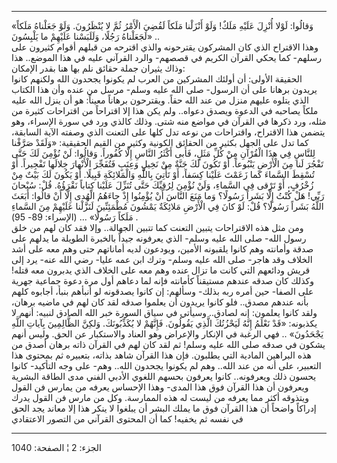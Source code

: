 ------------------------------------------------------------------------

«وَقالُوا: لَوْلا أُنْزِلَ عَلَيْهِ مَلَكٌ! وَلَوْ أَنْزَلْنا مَلَكاً لَقُضِيَ الْأَمْرُ ثُمَّ لا يُنْظَرُونَ.
وَلَوْ جَعَلْناهُ مَلَكاً لَجَعَلْناهُ رَجُلًا، وَلَلَبَسْنا عَلَيْهِمْ ما يَلْبِسُونَ» ..  
وهذا الاقتراح الذي كان المشركون يقترحونه والذي اقترحه من قبلهم أقوام
كثيرون على رسلهم- كما يحكي القرآن الكريم في قصصهم- والرد القرآني عليه في
هذا الموضع.. هذا وذاك يثيران جملة حقائق نلم بها هنا بقدر الإمكان:  
الحقيقة الأولى: أن أولئك المشركين من العرب لم يكونوا يجحدون الله ولكنهم
كانوا يريدون برهانا على أن الرسول- صلى الله عليه وسلم- مرسل من عنده وأن
هذا الكتاب الذي يتلوه عليهم منزل من عند الله حقاً. ويقترحون برهاناً معيناً:
هو أن ينزل الله عليه ملكاً يصاحبه في الدعوة ويصدق دعواه.. ولم يكن هذا إلا
اقتراحاً من اقتراحات كثيرة من مثله، ورد ذكرها في القرآن في مواضع منه شتى.
وذلك كالذي ورد في سورة الإسراء، وهو يتضمن هذا الاقتراح، واقتراحات من
نوعه تدل كلها على التعنت الذي وصفته الآية السابقة، كما تدل على الجهل
بكثير من الحقائق الكونية وكثير من القيم الحقيقية: «وَلَقَدْ صَرَّفْنا لِلنَّاسِ فِي
هذَا الْقُرْآنِ مِنْ كُلِّ مَثَلٍ، فَأَبى أَكْثَرُ النَّاسِ إِلَّا كُفُوراً. وَقالُوا: لَنْ نُؤْمِنَ لَكَ حَتَّى
تَفْجُرَ لَنا مِنَ الْأَرْضِ يَنْبُوعاً. أَوْ تَكُونَ لَكَ جَنَّةٌ مِنْ نَخِيلٍ وَعِنَبٍ فَتُفَجِّرَ الْأَنْهارَ
خِلالَها تَفْجِيراً. أَوْ تُسْقِطَ السَّماءَ كَما زَعَمْتَ عَلَيْنا كِسَفاً، أَوْ تَأْتِيَ بِاللَّهِ
وَالْمَلائِكَةِ قَبِيلًا. أَوْ يَكُونَ لَكَ بَيْتٌ مِنْ زُخْرُفٍ، أَوْ تَرْقى فِي السَّماءِ، وَلَنْ نُؤْمِنَ
لِرُقِيِّكَ حَتَّى تُنَزِّلَ عَلَيْنا كِتاباً نَقْرَؤُهُ. قُلْ: سُبْحانَ رَبِّي! هَلْ كُنْتُ إِلَّا بَشَراً رَسُولًا؟
وَما مَنَعَ النَّاسَ أَنْ يُؤْمِنُوا إِذْ جاءَهُمُ الْهُدى إِلَّا أَنْ قالُوا: أَبَعَثَ اللَّهُ بَشَراً
رَسُولًا؟ قُلْ: لَوْ كانَ فِي الْأَرْضِ مَلائِكَةٌ يَمْشُونَ مُطْمَئِنِّينَ لَنَزَّلْنا عَلَيْهِمْ مِنَ السَّماءِ
مَلَكاً رَسُولًا» ... (الإسراء: 89- 95) .  
ومن مثل هذه الاقتراحات يتبين التعنت كما تتبين الجهالة.. وإلا فقد كان لهم
من خلق رسول الله- صلى الله عليه وسلم- الذي يعرفونه جيداً بالخبرة الطويلة
ما يدلهم على صدقة وأمانته وهم كانوا يلقبونه الأمين، ويودعون لديه
أماناتهم حتى وهم معه على أشد الخلاف وقد هاجر- صلى الله عليه وسلم- وترك
ابن عمه عليا- رضي الله عنه- يرد إلى قريش ودائعهم التي كانت ما تزال عنده
وهم معه على الخلاف الذي يدبرون معه قتله! وكذلك كان صدقه عندهم مستيقناً
كأمانته فإنه لما دعاهم أول مرة دعوة جماعية جهرية على الصفا- حين أمره ربه
بذلك- وسألهم: إن كانوا يصدقونه لو أنبأهم بنبأ، أجابوه كلهم بأنه عندهم
مصدق.. فلو كانوا يريدون أن يعلموا صدقه لقد كان لهم في ماضيه برهان، ولقد
كانوا يعلمون: إنه لصادق.. وسيأتي في سياق السورة خبر الله الصادق لنبيه:
أنهم لا يكذبونه: «قَدْ نَعْلَمُ إِنَّهُ لَيَحْزُنُكَ الَّذِي يَقُولُونَ. فَإِنَّهُمْ لا يُكَذِّبُونَكَ. وَلكِنَّ
الظَّالِمِينَ بِآياتِ اللَّهِ يَجْحَدُونَ» .. فهي الرغبة في الإنكار والإعراض وهو العناد
والاستكبار عن الحق. وليس أنهم يشكون في صدقه صلى الله عليه وسلم! ثم لقد
كان لهم في القرآن ذاته برهان أصدق من هذه البراهين المادية التي يطلبون.
فإن هذا القرآن شاهد بذاته، بتعبيره ثم بمحتوى هذا التعبير، على أنه من عند
الله.. وهم لم يكونوا يجحدون الله.. وهم- على وجه التأكيد- كانوا يحسون ذلك
ويعرفونه.. كانوا يعرفون بحسهم اللغوي الأدبي الفني مدى الطاقة البشرية
ويعرفون أن هذا القرآن فوق هذا المدى- وهذا الإحساس يعرفه من يمارس فن
القول ويتذوقه أكثر مما يعرفه من ليست له هذه الممارسة. وكل من مارس فن
القول يدرك إدراكاً واضحاً أن هذا القرآن فوق ما يملك البشر أن يبلغوا لا
ينكر هذا إلا معاند يجد الحق في نفسه ثم يخفيه! كما أن المحتوى القرآني من
التصور الاعتقادي

------------------------------------------------------------------------

الجزء: 2 ¦ الصفحة: 1040
